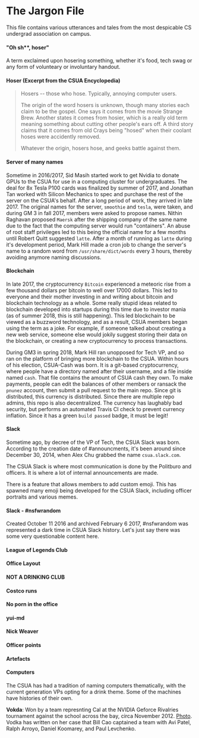 The Jargon File
===============

This file contains various utterances and tales from the most despicable CS undergrad association on campus.

#### "Oh sh\*\*, hoser"

A term exclaimed upon hosering something, whether it's food, tech swag or any form of volunteary or involuntary handout.

#### Hoser (Excerpt from the CSUA Encyclopedia)

>Hosers -- those who hose. Typically, annoying computer users.
>
>The origin of the word hosers is unknown, though many stories each claim to be the gospel. One says it comes from the movie Strange Brew. Another states it comes from hosier, which is a really old term meaning something about cutting other people's ears off. A third story claims that it comes from old Crays being "hosed" when their coolant hoses were accidently removed.
>
>Whatever the origin, hosers hose, and geeks battle against them.

#### Server of many names

Sometime in 2016/2017, Sid Masih started work to get Nvidia to donate GPUs to the CSUA for use in a
computing cluster for undergraduates. The deal for 8x Tesla P100 cards was finalized by summer of 2017, 
and Jonathan Tan worked with Silicon Mechanics to spec and purchase the rest of the server on the CSUA's behalf.
After a long period of work, they arrived in late 2017. The original names for the server, 
`smoothie` and `tesla`, were taken, and during GM 3 in fall 2017,
members were asked to propose names. Nithin Raghavan proposed `Maersk` after the shipping company of
the same name due to the fact that the computing server would run "containers". An abuse of root
staff privileges led to this being the official name for a few months until Robert Quitt suggested
`latte`. After a month of running as `latte` during it's development period, Mark Hill made a cron
job to change the server's name to a random word from `/usr/share/dict/words` every 3 hours, thereby
avoiding anymore naming discussions.

#### Blockchain

In late 2017, the cryptocurrency `Bitcoin` experienced a meteoric rise from a few thousand dollars
per bitcoin to well over 17000 dollars. This led to everyone and their mother investing in and
writing about bitcoin and blockchain technology as a whole. Some really stupid ideas related to
blockchain developed into startups during this time due to investor mania (as of summer 2018, this
is still happening). This led blockchain to be viewed as a buzzword technology, and as a result,
CSUA members began using the term as a joke. For example, if someone talked about creating a new web
service, someone else would jokily suggest storing their data on the blockchain, or creating a new
cryptocurrency to process transactions.

During GM3 in spring 2018, Mark Hill ran unopposed for Tech VP, and so ran on the platform of
bringing more blockchain to the CSUA. Within hours of his election, CSUA-Cash was born. It is a
git-based cryptocurrency, where people have a directory named after their username, and a file
inside named `cash`. That file contains the amount of CSUA cash they own. To make payments, people
can edit the balances of other members or ransack the `pnunez` account, then submit a pull request
to the main repo. Since git is distributed, this currency is distributed. Since there are multiple
repo admins, this repo is also decentralized. The currency has laughably bad security, but performs
an automated Travis CI check to prevent currency inflation. Since it has a green `build passed`
badge, it must be legit!

#### Slack

Sometime ago, by decree of the VP of Tech, the CSUA Slack was born. According to the creation date of \#announcments, it's been around since December 30, 2014, when Alex Chu grabbed the name `csua.slack.com`.

The CSUA Slack is where most communication is done by the Politburo and officers. It is where a lot of internal announcements are made.

There is a feature that allows members to add custom emoji. This has spawned many emoji being developed for the CSUA Slack, including officer portraits and various memes.

#### Slack - \#nsfwrandom

Created October 11 2016 and archived February 6 2017, \#nsfwrandom was represented a dark time in CSUA Slack history. Let's just say there was some very questionable content here. 

#### League of Legends Club

#### Office Layout

#### NOT A DRINKING CLUB

#### Costco runs

#### No porn in the office

#### yui-md

#### Nick Weaver

#### Officer points

#### Artefacts

#### Computers

The CSUA has had a tradition of naming computers thematically, with the current generation VPs opting for a drink theme. Some of the machines have histories of their own.

**Vokda**: Won by a team represnting Cal at the NVIDIA Geforce Rivalries tournament against the school across the bay, circa November 2012. [Photo][1]. Vodka has written on her case that Bill Cao captained a team with Avi Patel, Ralph Arroyo, Daniel Koomarey, and Paul Levchenko.

[1]: https://www.facebook.com/NVIDIAGeForce/photos/a.515583411794454.123247.130554466964019/515635985122530/?type=3&theater
